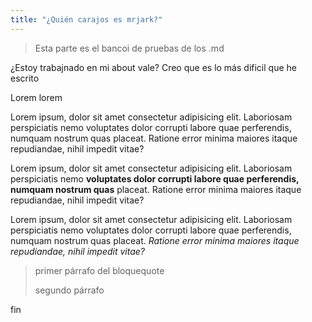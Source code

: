 ```yaml
---
title: "¿Quién carajos es mrjark?"
---
```


> Esta parte es el bancoi de pruebas de los .md

¿Estoy trabajnado en mi about vale? Creo que es lo más dificil que he escrito

Lorem lorem

Lorem ipsum, dolor sit amet consectetur adipisicing elit. Laboriosam perspiciatis nemo voluptates dolor corrupti labore quae perferendis, numquam nostrum quas placeat. Ratione error minima maiores itaque repudiandae, nihil impedit vitae?

Lorem ipsum, dolor sit amet consectetur adipisicing elit. Laboriosam perspiciatis nemo **voluptates dolor corrupti labore quae perferendis, numquam nostrum quas** placeat. Ratione error minima maiores itaque repudiandae, nihil impedit vitae?

Lorem ipsum, dolor sit amet consectetur adipisicing elit. Laboriosam perspiciatis nemo voluptates dolor corrupti labore quae perferendis, numquam nostrum quas placeat. _Ratione error minima maiores itaque repudiandae, nihil impedit vitae?_

> primer párrafo del bloquequote
>
> segundo párrafo

fin
